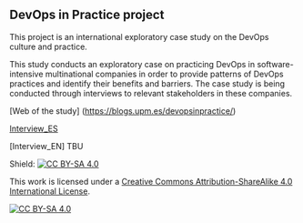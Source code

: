 ## DevOps in Practice project

This project is an international exploratory case study on the DevOps culture and practice.

This study conducts an exploratory case on practicing DevOps in software-intensive multinational companies in order to provide patterns of DevOps practices and identify their benefits and barriers. The case study is being conducted through interviews to relevant stakeholders in these companies.

[Web of the study] (https://blogs.upm.es/devopsinpractice/)

[Interview_ES](https://jdiazfernandez.github.io/DevOpsInPractice/interview_ES.html)

[Interview_EN] TBU

Shield: [![CC BY-SA 4.0][cc-by-sa-shield]][cc-by-sa]

This work is licensed under a [Creative Commons Attribution-ShareAlike 4.0
International License][cc-by-sa].

[![CC BY-SA 4.0][cc-by-sa-image]][cc-by-sa]

[cc-by-sa]: http://creativecommons.org/licenses/by-sa/4.0/
[cc-by-sa-image]: https://licensebuttons.net/l/by-sa/4.0/88x31.png
[cc-by-sa-shield]: https://img.shields.io/badge/License-CC%20BY--SA%204.0-lightgrey.svg